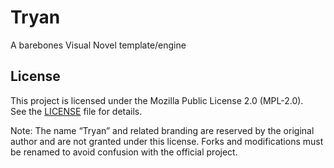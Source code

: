 # Tryan
A barebones Visual Novel template/engine

## License

This project is licensed under the Mozilla Public License 2.0 (MPL-2.0).  
See the [LICENSE](LICENSE) file for details.

Note: The name “Tryan” and related branding are reserved by the original author 
and are not granted under this license. Forks and modifications must be renamed 
to avoid confusion with the official project.
